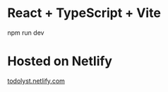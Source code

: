 # React + TypeScript + Vite

npm run dev

# Hosted on Netlify

[todolyst.netlify.com](todolyst.netlify.com)
